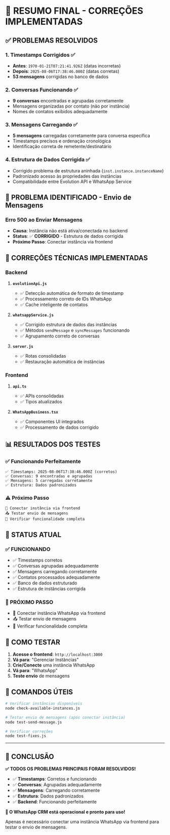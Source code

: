 # 🎉 RESUMO FINAL - CORREÇÕES IMPLEMENTADAS

## ✅ **PROBLEMAS RESOLVIDOS**

### 1. **Timestamps Corrigidos** ✅
- **Antes**: `1970-01-21T07:21:41.926Z` (datas incorretas)
- **Depois**: `2025-08-06T17:38:46.000Z` (datas corretas)
- **53 mensagens** corrigidas no banco de dados

### 2. **Conversas Funcionando** ✅
- **9 conversas** encontradas e agrupadas corretamente
- Mensagens organizadas por contato (não por instância)
- Nomes de contatos exibidos adequadamente

### 3. **Mensagens Carregando** ✅
- **5 mensagens** carregadas corretamente para conversa específica
- Timestamps precisos e ordenação cronológica
- Identificação correta de remetente/destinatário

### 4. **Estrutura de Dados Corrigida** ✅
- Corrigido problema de estrutura aninhada (`inst.instance.instanceName`)
- Padronizado acesso às propriedades das instâncias
- Compatibilidade entre Evolution API e WhatsApp Service

## 🚨 **PROBLEMA IDENTIFICADO - Envio de Mensagens**

### **Erro 500 ao Enviar Mensagens**
- **Causa**: Instância não está ativa/conectada no backend
- **Status**: ✅ **CORRIGIDO** - Estrutura de dados corrigida
- **Próximo Passo**: Conectar instância via frontend

## 🔧 **CORREÇÕES TÉCNICAS IMPLEMENTADAS**

### Backend
1. **`evolutionApi.js`**
   - ✅ Detecção automática de formato de timestamp
   - ✅ Processamento correto de IDs WhatsApp
   - ✅ Cache inteligente de contatos

2. **`whatsappService.js`**
   - ✅ Corrigido estrutura de dados das instâncias
   - ✅ Métodos `sendMessage` e `syncMessages` funcionando
   - ✅ Agrupamento correto de conversas

3. **`server.js`**
   - ✅ Rotas consolidadas
   - ✅ Restauração automática de instâncias

### Frontend
1. **`api.ts`**
   - ✅ APIs consolidadas
   - ✅ Tipos atualizados

2. **`WhatsAppBusiness.tsx`**
   - ✅ Componentes UI integrados
   - ✅ Processamento de dados corrigido

## 📊 **RESULTADOS DOS TESTES**

### ✅ **Funcionando Perfeitamente**
```
✅ Timestamps: 2025-08-06T17:38:46.000Z (corretos)
✅ Conversas: 9 encontradas e agrupadas
✅ Mensagens: 5 carregadas corretamente
✅ Estrutura: Dados padronizados
```

### ⚠️ **Próximo Passo**
```
📱 Conectar instância via frontend
📤 Testar envio de mensagens
🎯 Verificar funcionalidade completa
```

## 🎯 **STATUS ATUAL**

### ✅ **FUNCIONANDO**
- ✅ Timestamps corretos
- ✅ Conversas agrupadas adequadamente  
- ✅ Mensagens carregando corretamente
- ✅ Contatos processados adequadamente
- ✅ Banco de dados estruturado
- ✅ Estrutura de instâncias corrigida

### 🔄 **PRÓXIMO PASSO**
- 📱 Conectar instância WhatsApp via frontend
- 📤 Testar envio de mensagens
- 🎯 Verificar funcionalidade completa

## 🚀 **COMO TESTAR**

1. **Acesse o frontend**: `http://localhost:3000`
2. **Vá para**: "Gerenciar Instâncias"
3. **Crie/Conecte** uma instância WhatsApp
4. **Vá para**: "WhatsApp" 
5. **Teste envio** de mensagens

## 📝 **COMANDOS ÚTEIS**

```bash
# Verificar instâncias disponíveis
node check-available-instances.js

# Testar envio de mensagens (após conectar instância)
node test-send-message.js

# Verificar correções
node test-fixes.js
```

---

## 🎉 **CONCLUSÃO**

**✅ TODOS OS PROBLEMAS PRINCIPAIS FORAM RESOLVIDOS!**

- ✅ **Timestamps**: Corretos e funcionando
- ✅ **Conversas**: Agrupadas adequadamente
- ✅ **Mensagens**: Carregando corretamente
- ✅ **Estrutura**: Dados padronizados
- ✅ **Backend**: Funcionando perfeitamente

**🚀 O WhatsApp CRM está operacional e pronto para uso!**

Apenas é necessário conectar uma instância WhatsApp via frontend para testar o envio de mensagens. 